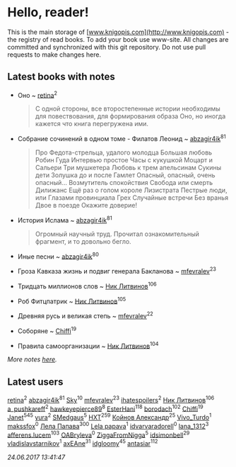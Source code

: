 # Hello, reader!
This is the main storage of [www.knigopis.com](http://www.knigopis.com) - the registry of read books.
To add your book use www-site. All changes are committed and synchronized with this git repository.
Do not use pull requests to make changes here.


## Latest books with notes
* Оно ~ [retina](users/390/3900602-vkontakte)<sup>2</sup>
    > С одной стороны, все второстепенные истории необходимы для повествования, для формирования образа Оно, но иногда кажется что книга перегружена ими.

* Собрание сочинений в одном томе - Филатов Леонид ~ [abzagir4ik](users/362/3621623-vkontakte)<sup>81</sup>
    > Про Федота-стрельца, удалого молодца
    > Большая любовь Робин Гуда
    > Интервью простое
    > Часы с кукушкой
    > Моцарт и Сальери
    > Три мушкетера
    > Любовь к трем апельсинам
    > Сукины дети
    > Золушка до и после
    > Гамлет
    > Опасный, опасный, очень опасный...
    > Возмутитель спокойствия
    > Свобода или смерть
    > Дилижанс
    > Ещё раз о голом короле
    > Лизистрата
    > Пестрые люди, или Глазами провинциала
    > Грех
    > Случайные встречи
    > Без вранья
    > Двое в поезде
    > Окажите доверие!

* История Ислама ~ [abzagir4ik](users/362/3621623-vkontakte)<sup>81</sup>
    > Огромный научный труд. Прочитал ознакомительный фрагмент, и то довольно бегло.

* Иные песни ~ [abzagir4ik](users/362/3621623-vkontakte)<sup>80</sup>

* Гроза Кавказа жизнь и подвиг генерала Бакланова ~ [mfevralev](users/140/140966150-vkontakte)<sup>23</sup>

* Тридцать миллионов слов ~ [Ник Литвинов](users/241/241974816-vkontakte)<sup>106</sup>

* Роб Фитцпатрик ~ [Ник Литвинов](users/241/241974816-vkontakte)<sup>105</sup>

* Древняя русь и великая степь ~ [mfevralev](users/140/140966150-vkontakte)<sup>22</sup>

* Соборяне ~ [Chiffi](users/105/105831994080785626680-google)<sup>19</sup>

* Правила самоорганизации ~ [Ник Литвинов](users/241/241974816-vkontakte)<sup>104</sup>


_More notes [here](latest_books_with_notes.md)._


## Latest users
[retina](users/390/3900602-vkontakte)<sup>2</sup> 
[abzagir4ik](users/362/3621623-vkontakte)<sup>81</sup> 
[Sky](users/118/118049897850017649660-google)<sup>10</sup> 
[mfevralev](users/140/140966150-vkontakte)<sup>23</sup> 
[ihatespoilers](users/638/63898155-vkontakte)<sup>2</sup> 
[Ник Литвинов](users/241/241974816-vkontakte)<sup>106</sup> 
[a_pushkareff](users/309/3092108195-twitter)<sup>2</sup> 
[hawkeyepierce89](users/317/317314037-vkontakte)<sup>8</sup> 
[EsterHani](users/305/30558181-vkontakte)<sup>118</sup> 
[borodach](users/157/15706320-vkontakte)<sup>102</sup> 
[Chiffi](users/105/105831994080785626680-google)<sup>19</sup> 
[Janet](users/108/108113656204404967440-google)<sup>545</sup> 
[yura](users/816/816552068523262-facebook)<sup>2</sup> 
[SMedgaus](users/162/162444669-vkontakte)<sup>5</sup> 
[HXT](users/100/100002563462782-facebook)<sup>259</sup> 
[Койнов Александр](users/414/414040473-vkontakte)<sup>25</sup> 
[Vivo_Turdo](users/115/115154203761453486437-google)<sup>1</sup> 
[makssfox](users/239/239513704-yandex)<sup>0</sup> 
[Лела Папава](users/761/76187635-vkontakte)<sup>300</sup> 
[Lela papava](users/281/281023294-vkontakte)<sup>1</sup> 
[idvarvaradorell](users/385/385280558-vkontakte)<sup>0</sup> 
[lana_1312](users/460/4609218-vkontakte)<sup>3</sup> 
[afferens.lucem](users/196/196071655-vkontakte)<sup>103</sup> 
[OABryleva](users/117/117066050609750163659-google)<sup>0</sup> 
[ZiggaFromNigga](users/114/114398174831177070999-google)<sup>5</sup> 
[idsimonbell](users/380/380554090-vkontakte)<sup>29</sup> 
[vladislavstarnikov](users/318/318594181-vkontakte)<sup>1</sup> 
[axEAne](users/108/108286448861674023181-google)<sup>31</sup> 
[idgloomy](users/871/87187820-vkontakte)<sup>45</sup> 
[antasiar](users/688/68827372-vkontakte)<sup>112</sup> 


_24.06.2017 13:41:47_
